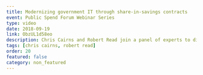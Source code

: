 ```yaml
---
title: Modernizing government IT through share-in-savings contracts
event: Public Spend Forum Webinar Series
type: video
date: 2018-09-19
link: ObzUL1d58eo
description: Chris Cairns and Robert Read join a panel of experts to discuss how to modernize government technology through the marriage of agile practices and share-in-savings contracting.
tags: [chris cairns, robert read]
order: 20
featured: false
category: non_featured
---
```

